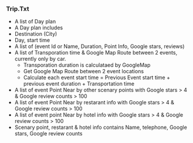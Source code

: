 ### Trip.Txt
  * A list of Day plan
  * A Day plan includes
  * Destination (City)
  * Day, start time
  * A list of (event Id or Name, Duration, Point Info, Google stars, reviews)
  * A list of Transporation time & Google Map Route between 2 events, currently only by car.
      * Transporation duration is calculataed by GoogleMap
      * Get Google Map Route between 2 event locations
      * Calculate each event start time = Previous Event start time + previous event duration + Transportation time
   * A list of event Point Near by other scenary points with Google stars > 4 & Google review counts > 100
   * A list of event Point Near by restarant info with Google stars > 4 & Google review counts > 100
   * A list of event point Near by hotel info with Google stars > 4 & Google review counts > 100
   * Scenary point, restarant & hotel info contains Name, telephone, Google stars, Google review counts
